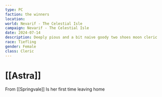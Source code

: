 ```yaml
---
type: PC
faction: the winners
location: 
world: Nevarif - The Celestial Isle
campaign: Nevarif - The Celestial Isle
date: 2024-07-14
description: Deeply pious and a bit naive goody two shoes moon cleric
race: Tiefling
gender: Female
class: Cleric
---
```

# [[Astra]]

From [[Springvale]]
Is her first time leaving home 